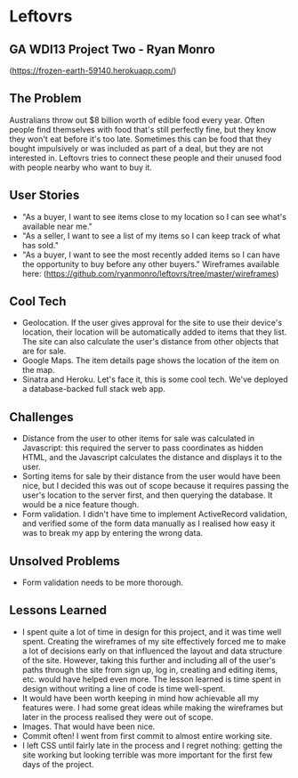 # Leftovrs
## GA WDI13 Project Two - Ryan Monro

(https://frozen-earth-59140.herokuapp.com/)

## The Problem
Australians throw out $8 billion worth of edible food every year. Often people find themselves with food that's still perfectly fine, but they know they won't eat before it's too late. Sometimes this can be food that they bought impulsively or was included as part of a deal, but they are not interested in. Leftovrs tries to connect these people and their unused food with people nearby who want to buy it.

## User Stories
- "As a buyer, I want to see items close to my location so I can see what's available near me."
- "As a seller, I want to see a list of my items so I can keep track of what has sold."
- "As a buyer, I want to see the most recently added items so I can have the opportunity to buy before any other buyers."
Wireframes available here: (https://github.com/ryanmonro/leftovrs/tree/master/wireframes)

## Cool Tech
- Geolocation. If the user gives approval for the site to use their device's location, their location will be automatically added to items that they list. The site can also calculate the user's distance from other objects that are for sale.
- Google Maps. The item details page shows the location of the item on the map. 
- Sinatra and Heroku. Let's face it, this is some cool tech. We've deployed a database-backed full stack web app.

## Challenges
-  Distance from the user to other items for sale was calculated in Javascript: this required the server to pass coordinates as hidden HTML, and the Javascript calculates the distance and displays it to the user.
- Sorting items for sale by their distance from the user would have been nice, but I decided this was out of scope because it requires passing the user's location to the server first, and then querying the database. It would be a nice feature though.
- Form validation. I didn't have time to implement ActiveRecord validation, and verified some of the form data manually as I realised how easy it was to break my app by entering the wrong data.

## Unsolved Problems
- Form validation needs to be more thorough.

## Lessons Learned
- I spent quite a lot of time in design for this project, and it was time well spent. Creating the wireframes of my site effectively forced me to make a lot of decisions early on that influenced the layout and data structure of the site. However, taking this further and including all of the user's paths through the site from sign up, log in, creating and editing items, etc. would have helped even more. The lesson learned is time spent in design without writing a line of code is time well-spent.
- It would have been worth keeping in mind how achievable all my features were. I had some great ideas while making the wireframes but later in the process realised they were out of scope.
- Images. That would have been nice.
- Commit often! I went from first commit to almost entire working site.
- I left CSS until fairly late in the process and I regret nothing: getting the site working but looking terrible was more important for the first few days of the project.

